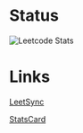 # Status

![Leetcode Stats](https://leetcard.jacoblin.cool/Minxuan_C)

# Links
[LeetSync](https://github.com/LeetSync/LeetSync)

[StatsCard](https://github.com/JacobLinCool/LeetCode-Stats-Card)
